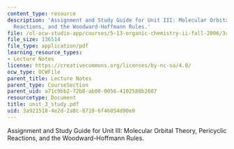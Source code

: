 ```yaml
---
content_type: resource
description: 'Assignment and Study Guide for Unit III: Molecular Orbital Theory, Pericyclic
  Reactions, and the Woodward-Hoffmann Rules.'
file: /ol-ocw-studio-app/courses/5-13-organic-chemistry-ii-fall-2006/3a9215184e2d2a8c87106f46054d90e0_unit_3_study.pdf
file_size: 136514
file_type: application/pdf
learning_resource_types:
- Lecture Notes
license: https://creativecommons.org/licenses/by-nc-sa/4.0/
ocw_type: OCWFile
parent_title: Lecture Notes
parent_type: CourseSection
parent_uid: a71c9bb2-72b8-ab08-0056-4102588b2607
resourcetype: Document
title: unit_3_study.pdf
uid: 3a921518-4e2d-2a8c-8710-6f46054d90e0
---
```

Assignment and Study Guide for Unit III: Molecular Orbital Theory, Pericyclic Reactions, and the Woodward-Hoffmann Rules.